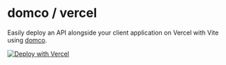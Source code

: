 # domco / vercel

Easily deploy an API alongside your client application on Vercel with Vite using [domco](https://github.com/rossrobino/domco).

[![Deploy with Vercel](https://vercel.com/button)](https://vercel.com/new/clone?repository-url=https://github.com/rossrobino/domco-vercel)
